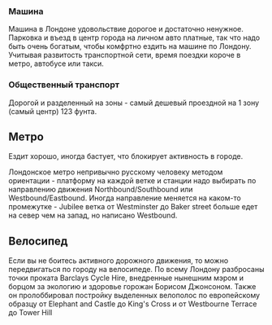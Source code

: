 
### Машина

Машина в Лондоне удовольствие дорогое и достаточно ненужное. Парковка и въезд в центр города на личном авто платные, так что надо быть очень богатым, чтобы комфртно ездить на машине по Лондону. Учитывая развитость транспортной сети, время поездки короче в метро, автобусе или такси. 


### Общественный транспорт

Дорогой и разделенный на зоны - самый дешевый проездной на 1 зону (самый центр) 123 фунта. 

## Метро

Ездит хорошо, иногда бастует, что блокирует активность в городе. 

Лондонское метро непривычно русскому человеку методом ориентации - платформу на каждой ветке и станции надо выбирать по направлению движения Northbound/Southbound или Westbound/Eastbound. Иногда направление меняется на каком-то промежутке - Jubilee ветка от Westminster до Baker street больше едет на север чем на запад, но написано Westbound. 

## Велосипед

Если вы не боитесь активного дорожного движения, то можно передвигаться по городу на велосипеде. По всему Лондону разбросаны точки проката Barclays Cycle Hire, внедренные нынешним мэром и борцом за экологию и здоровье горожан Борисом Джонсоном. Также он пролоббировал постройку выделенных велополос по европейскому образцу от Elephant and Castle до King's Cross и от Westbourne Terrace до Tower Hill